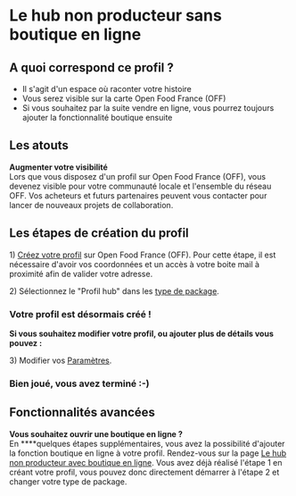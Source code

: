 # Le hub non producteur sans boutique en ligne

## A quoi correspond ce profil ?

* Il s'agit d'un espace où raconter votre histoire
* Vous serez visible sur la carte Open Food France \(OFF\)
* Si vous souhaitez par la suite vendre en ligne, vous pourrez toujours ajouter la fonctionnalité boutique ensuite

## Les atouts

**Augmenter votre visibilité**  
Lors que vous disposez d'un profil sur Open Food France \(OFF\), vous devenez visible pour votre communauté locale et l'ensemble du réseau OFF. Vos acheteurs et futurs partenaires peuvent vous contacter pour lancer de nouveaux projets de collaboration.

## Les étapes de création du profil

1\) [Créez votre profil](../fonctionnalites-standards/inscription-et-creation-de-profil.md) sur Open Food France \(OFF\). Pour cette étape, il est nécessaire d'avoir vos coordonnées et un accès à votre boite mail à proximité afin de valider votre adresse.

2\) Sélectionnez le "Profil hub" dans les [type de package](../fonctionnalites-standards/votre-profil/types-de-package.md).

### Votr**e profil est désormais créé !**

**Si vous souhaitez modifier votre profil, ou ajouter plus de détails vous pouvez :**

3\) Modifier vos [Paramètres](../fonctionnalites-standards/votre-profil/parametres.md).

### Bien joué, vous avez terminé :-\)

## Fonctionnalités avancées

**Vous souhaitez ouvrir une boutique en ligne ?**    
En ****quelques étapes supplémentaires, vous avez la possibilité d'ajouter la fonction boutique en ligne à votre profil. Rendez-vous sur la page [Le hub non producteur avec boutique en ligne](le-hub-non-producteur-avec-boutique-en-ligne.md). Vous avez déjà réalisé l'étape 1 en créant votre profil, vous pouvez donc directement démarrer à l'étape 2 et changer votre type de package.

